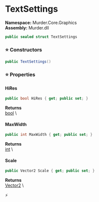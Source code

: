 # TextSettings

**Namespace:** Murder.Core.Graphics \
**Assembly:** Murder.dll

```csharp
public sealed struct TextSettings
```

### ⭐ Constructors
```csharp
public TextSettings()
```

### ⭐ Properties
#### HiRes
```csharp
public bool HiRes { get; public set; }
```

**Returns** \
[bool](https://learn.microsoft.com/en-us/dotnet/api/System.Boolean?view=net-7.0) \
#### MaxWidth
```csharp
public int MaxWidth { get; public set; }
```

**Returns** \
[int](https://learn.microsoft.com/en-us/dotnet/api/System.Int32?view=net-7.0) \
#### Scale
```csharp
public Vector2 Scale { get; public set; }
```

**Returns** \
[Vector2](https://learn.microsoft.com/en-us/dotnet/api/System.Numerics.Vector2?view=net-7.0) \


⚡